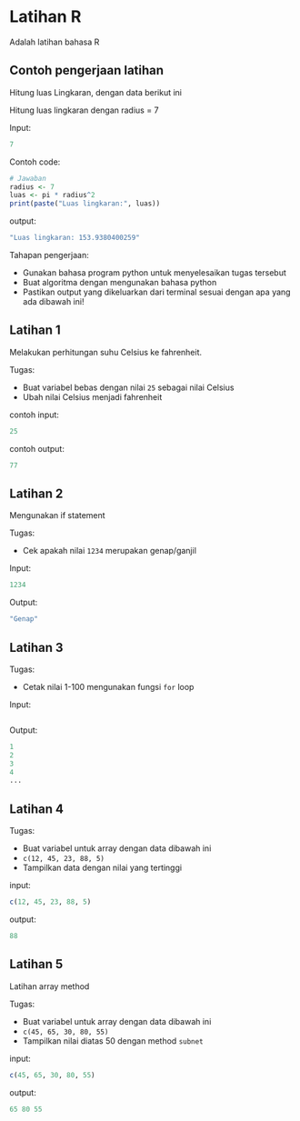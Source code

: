 # Latihan R

Adalah latihan bahasa R

## Contoh pengerjaan latihan 

Hitung luas Lingkaran, dengan data berikut ini

Hitung luas lingkaran dengan radius = 7

Input: 
```r
7
```

Contoh code:
```r
# Jawaban
radius <- 7
luas <- pi * radius^2
print(paste("Luas lingkaran:", luas))
```

output:
```r
"Luas lingkaran: 153.9380400259"
```

Tahapan pengerjaan:
- Gunakan bahasa program python untuk menyelesaikan tugas tersebut
- Buat algoritma dengan mengunakan bahasa python
- Pastikan output yang dikeluarkan dari terminal sesuai dengan apa yang ada dibawah ini!

## Latihan 1

Melakukan perhitungan suhu Celsius ke fahrenheit.

Tugas:
- Buat variabel bebas dengan nilai `25` sebagai nilai Celsius
- Ubah nilai Celsius menjadi fahrenheit

contoh input:
```r
25
```

contoh output:
```r
77
```

## Latihan 2

Mengunakan if statement 

Tugas:
- Cek apakah nilai `1234` merupakan genap/ganjil

Input:
```r
1234
```

Output:
```r
"Genap"
```

## Latihan 3

Tugas:
- Cetak nilai 1-100 mengunakan fungsi `for` loop

Input:
```
```

Output:
```r
1
2
3
4
...
```

## Latihan 4

Tugas:
- Buat variabel untuk array dengan data dibawah ini
- `c(12, 45, 23, 88, 5)`
- Tampilkan data dengan nilai yang tertinggi

input:
```r
c(12, 45, 23, 88, 5)
```

output:
```r
88
```

## Latihan 5

Latihan array method

Tugas:
- Buat variabel untuk array dengan data dibawah ini
- `c(45, 65, 30, 80, 55)`
- Tampilkan nilai diatas 50 dengan method `subnet`

input:
```r
c(45, 65, 30, 80, 55)
```

output:
```r
65 80 55
```